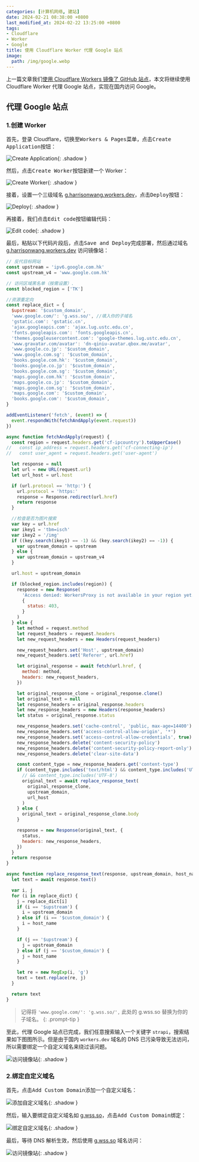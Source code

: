 ```yaml
---
categories: [计算机网络, 建站]
date: 2024-02-21 08:38:00 +0800
last_modified_at: 2024-02-22 13:25:00 +0800
tags:
- Cloudflare
- Worker
- Google
title: 使用 Cloudflare Worker 代理 Google 站点
image:
  path: /img/google.webp
---
```


上一篇文章我们[使用 Cloudflare Workers 镜像了 GitHub 站点](https://voxsay.com/posts/using-cloudflare-worker-proxy-github/)，本文将继续使用 Cloudflare Worker 代理 Google 站点，实现在国内访问 Google。

## 代理 Google 站点

### 1.创建 Worker

首先，登录 Cloudflare，切换至<kbd>Workers & Pages</kbd>菜单，点击<kbd>Create Application</kbd>按钮：

![Create Application](/img/image-20240218103029571.webp){: .shadow }

然后，点击<kbd>Create Worker</kbd>按钮新建一个 Worker：

![Create Worker](/img/image-20240218103511253.webp){: .shadow }

接着，设置一个三级域名 [g.harrisonwang.workers.dev](https://g.harrisonwang.workers.dev)，点击<kbd>Deploy</kbd>按钮：

![Deploy](/img/image-20240221084814043.webp){: .shadow }

再接着，我们点击<kbd>Edit code</kbd>按钮编辑代码：

![Edit code](/img/image-20240221084957533.webp){: .shadow }

最后，粘贴以下代码片段后，点击<kbd>Save and Deploy</kbd>完成部署，然后通过域名 [g.harrisonwang.workers.dev](https://g.harrisonwang.workers.dev) 访问镜像站：

```javascript
// 反代目标网站
const upstream = 'ipv6.google.com.hk'
const upstream_v4 = 'www.google.com.hk'

// 访问区域黑名单（按需设置）.
const blocked_region = ['TK']

//资源重定向
const replace_dict = {
  $upstream: '$custom_domain',
  'www.google.com/': 'g.wss.so/', //填入你的子域名
  'gstatic.com': 'gstatic.cn',
  'ajax.googleapis.com': 'ajax.lug.ustc.edu.cn',
  'fonts.googleapis.com': 'fonts.googleapis.cn',
  'themes.googleusercontent.com': 'google-themes.lug.ustc.edu.cn',
  'www.gravatar.com/avatar': 'dn-qiniu-avatar.qbox.me/avatar',
  'www.google.co.jp': '$custom_domain',
  'www.google.com.sg': '$custom_domain',
  'books.google.com.hk': '$custom_domain',
  'books.google.co.jp': '$custom_domain',
  'books.google.com.sg': '$custom_domain',
  'maps.google.com.hk': '$custom_domain',
  'maps.google.co.jp': '$custom_domain',
  'maps.google.com.sg': '$custom_domain',
  'maps.google.com': '$custom_domain',
  'books.google.com': '$custom_domain',
}

addEventListener('fetch', (event) => {
  event.respondWith(fetchAndApply(event.request))
})

async function fetchAndApply(request) {
  const region = request.headers.get('cf-ipcountry').toUpperCase()
//   const ip_address = request.headers.get('cf-connecting-ip')
//   const user_agent = request.headers.get('user-agent')

  let response = null
  let url = new URL(request.url)
  let url_host = url.host

  if (url.protocol == 'http:') {
    url.protocol = 'https:'
    response = Response.redirect(url.href)
    return response
  }

  //检查是否为图片搜索
  var key = url.href
  var ikey1 = 'tbm=isch'
  var ikey2 = '/img'
  if ((key.search(ikey1) == -1) && (key.search(ikey2) == -1)) {
    var upstream_domain = upstream
  } else {
    var upstream_domain = upstream_v4
  }

  url.host = upstream_domain

  if (blocked_region.includes(region)) {
    response = new Response(
      'Access denied: WorkersProxy is not available in your region yet.',
      {
        status: 403,
      }
    )
  } else {
    let method = request.method
    let request_headers = request.headers
    let new_request_headers = new Headers(request_headers)

    new_request_headers.set('Host', upstream_domain)
    new_request_headers.set('Referer', url.href)

    let original_response = await fetch(url.href, {
      method: method,
      headers: new_request_headers,
    })

    let original_response_clone = original_response.clone()
    let original_text = null
    let response_headers = original_response.headers
    let new_response_headers = new Headers(response_headers)
    let status = original_response.status

    new_response_headers.set('cache-control', 'public, max-age=14400')
    new_response_headers.set('access-control-allow-origin', '*')
    new_response_headers.set('access-control-allow-credentials', true)
    new_response_headers.delete('content-security-policy')
    new_response_headers.delete('content-security-policy-report-only')
    new_response_headers.delete('clear-site-data')

    const content_type = new_response_headers.get('content-type')
    if (content_type.includes('text/html') && content_type.includes('UTF-8')) {
      // && content_type.includes('UTF-8')
      original_text = await replace_response_text(
        original_response_clone,
        upstream_domain,
        url_host
      )
    } else {
      original_text = original_response_clone.body
    }

    response = new Response(original_text, {
      status,
      headers: new_response_headers,
    })
  }
  return response
}

async function replace_response_text(response, upstream_domain, host_name) {
  let text = await response.text()

  var i, j
  for (i in replace_dict) {
    j = replace_dict[i]
    if (i == '$upstream') {
      i = upstream_domain
    } else if (i == '$custom_domain') {
      i = host_name
    }

    if (j == '$upstream') {
      j = upstream_domain
    } else if (j == '$custom_domain') {
      j = host_name
    }

    let re = new RegExp(i, 'g')
    text = text.replace(re, j)
  }

  return text
}
```

> 记得将 `'www.google.com/': 'g.wss.so/',` 此处的 g.wss.so 替换为你的子域名。
{: .prompt-tip }

至此，代理 Google 站点已完成，我们任意搜索输入一个关键字 `strapi`，搜索结果如下图图所示。但是由于国内 `workers.dev` 域名的 DNS 已污染导致无法访问，所以需要绑定一个自定义域名来绕过该问题。

![访问镜像站](/img/image-20240221090516258.webp){: .shadow }

### 2.绑定自定义域名

首先，点击<kbd>Add Custom Domain</kbd>添加一个自定义域名：

![添加自定义域名](/img/image-20240221090655273.webp){: .shadow }

然后，输入要绑定自定义域名如 [g.wss.so](https://g.wss.so)，点击<kbd>Add Custom Domain</kbd>绑定：

![绑定自定义域名](/img/image-20240221090843588.webp){: .shadow }

最后，等待 DNS 解析生效，然后使用 [g.wss.so](https://g.wss.so) 域名访问：

![访问镜像站](/img/image-20240221091506441.webp){: .shadow }
